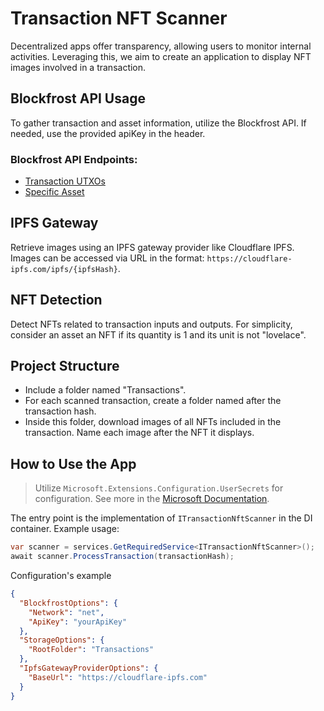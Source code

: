 # Transaction NFT Scanner

Decentralized apps offer transparency, allowing users to monitor internal activities. Leveraging this, we aim to create an application to display NFT images involved in a transaction.

## Blockfrost API Usage

To gather transaction and asset information, utilize the Blockfrost API. If needed, use the provided apiKey in the header.

### Blockfrost API Endpoints:

- [Transaction UTXOs](https://blockfrost.dev/api/transaction-utx-os)
- [Specific Asset](https://blockfrost.dev/api/specific-asset)

## IPFS Gateway

Retrieve images using an IPFS gateway provider like Cloudflare IPFS. Images can be accessed via URL in the format: `https://cloudflare-ipfs.com/ipfs/{ipfsHash}`.

## NFT Detection

Detect NFTs related to transaction inputs and outputs. For simplicity, consider an asset an NFT if its quantity is 1 and its unit is not "lovelace".

## Project Structure

- Include a folder named "Transactions".
- For each scanned transaction, create a folder named after the transaction hash.
- Inside this folder, download images of all NFTs included in the transaction. Name each image after the NFT it displays.

## How to Use the App

> Utilize `Microsoft.Extensions.Configuration.UserSecrets` for configuration. See more in the [Microsoft Documentation](https://learn.microsoft.com/en-us/aspnet/core/security/app-secrets?view=aspnetcore-8.0&tabs=windows).

The entry point is the implementation of `ITransactionNftScanner` in the DI container. Example usage:

```csharp
var scanner = services.GetRequiredService<ITransactionNftScanner>();
await scanner.ProcessTransaction(transactionHash);
```
Configuration's example
``` json
{
  "BlockfrostOptions": {
    "Network": "net",
    "ApiKey": "yourApiKey"
  },
  "StorageOptions": {
    "RootFolder": "Transactions"
  },
  "IpfsGatewayProviderOptions": {
    "BaseUrl": "https://cloudflare-ipfs.com"
  }
}
```
